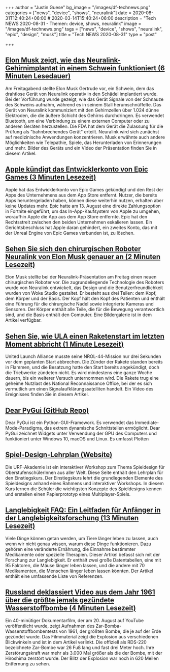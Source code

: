 +++
author = "Justin Guese"
bg_image = "/images/df-technews.png"
categories = ["news", "device", "shows", "neuralink"]
date = 2020-08-31T12:40:24+06:00 # 2020-03-14T15:40:24+06:00
description = "Tech NEWS 2020-08-31 - Themen: device, shows, neuralink"
image = "/images/df-technews.png"
tags = ["news", "device", "shows", "neuralink", "epic", "design", "musk"]
title = "Tech NEWS 2020-08-31"
type = "post"

+++

## [Elon Musk zeigt, wie das Neuralink-Gehirnimplantat in einem Schwein funktioniert (6 Minuten Lesedauer)](https://www.cnet.com/news/elon-musk-shows-neuralink-brain-implant-working-in-a-pig//1/0100017443fe1226-cdc18a76-78ce-4620-b3ec-3ae7bf590658-000000/7c2cmShQmiMBGyUx5m1sfMe6oZzle1Vn7xEdSa5Q7iQ=156)

 Am Freitagabend stellte Elon Musk Gertrude vor, ein Schwein, dem das drahtlose Gerät von Neuralink operativ in den Schädel implantiert wurde. Bei der Vorführung wurde gezeigt, wie das Gerät Signale von der Schnauze des Schweins aufnahm, während es in seinem Stall herumschnüffelte. Das Gerät von Neuralink kommuniziert mit den Gehirnzellen über 1.024 dünne Elektroden, die die äußere Schicht des Gehirns durchdringen. Es verwendet Bluetooth, um eine Verbindung zu einem externen Computer oder zu anderen Geräten herzustellen. Die FDA hat dem Gerät die Zulassung für die Prüfung als "bahnbrechendes Gerät" erteilt. Neuralink wird sich zunächst auf medizinische Anwendungen konzentrieren. Musk erwähnte auch andere Möglichkeiten wie Telepathie, Spiele, das Herunterladen von Erinnerungen und mehr. Bilder des Geräts und ein Video der Präsentation finden Sie in diesem Artikel.

## [Apple kündigt das Entwicklerkonto von Epic Games (3 Minuten Lesezeit)](https://www.macrumors.com/2020/08/28/apple-terminates-epic-games-developer-account//1/0100017443fe1226-cdc18a76-78ce-4620-b3ec-3ae7bf590658-000000/bCozuGeTYFsr2oAeNkxTml_HyUq24sMSpkcPN9oeOnk=156)

 Apple hat das Entwicklerkonto von Epic Games gekündigt und den Rest der Apps des Unternehmens aus dem App Store entfernt. Nutzer, die bereits Apps heruntergeladen haben, können diese weiterhin nutzen, erhalten aber keine Updates mehr. Epic hatte am 13. August eine direkte Zahlungsoption in Fortnite eingeführt, um das In-App-Kaufsystem von Apple zu umgehen, woraufhin Apple die App aus dem App Store entfernte. Epic hat den Rechtsstreit zwischen den beiden Unternehmen eskalieren lassen. Ein Gerichtsbeschluss hat Apple daran gehindert, ein zweites Konto, das mit der Unreal Engine von Epic Games verbunden ist, zu löschen.

## [Sehen Sie sich den chirurgischen Roboter Neuralink von Elon Musk genauer an (2 Minuten Lesezeit)](https://techcrunch.com/2020/08/28/take-a-closer-look-at-elon-musks-neuralink-surgical-robot//1/0100017443fe1226-cdc18a76-78ce-4620-b3ec-3ae7bf590658-000000/Xy_7ph-cH7S8IOIefFKk96qEz0Vzt39GuKpSjHntFjk=156)

 Elon Musk stellte bei der Neuralink-Präsentation am Freitag einen neuen chirurgischen Roboter vor. Die zugrundeliegende Technologie des Roboters wurde von Neuralink entwickelt, das Design und die Benutzerfreundlichkeit wurden von Woke Studio gestaltet. Er besteht aus drei Teilen: dem Kopf, dem Körper und der Basis. Der Kopf hält den Kopf des Patienten und enthält eine Führung für die chirurgische Nadel sowie integrierte Kameras und Sensoren. Der Körper enthält alle Teile, die für die Bewegung verantwortlich sind, und die Basis enthält den Computer. Eine Bildergalerie ist in dem Artikel verfügbar.

## [Sehen Sie, wie ULA einen Raketenstart im letzten Moment abbricht (1 Minute Lesezeit)](https://www.engadget.com/ula-aborts-mission-just-before-launch-205931211.html/1/0100017443fe1226-cdc18a76-78ce-4620-b3ec-3ae7bf590658-000000/voF-7ssfn_T6Ry4hCtwaXkAvHNwyIGQ_L1sP53B_GGE=156)

 United Launch Alliance musste seine NROL-44-Mission nur drei Sekunden vor dem geplanten Start abbrechen. Die Zünder der Rakete standen bereits in Flammen, und die Besatzung hatte den Start bereits angekündigt, doch die Triebwerke zündeten nicht. Es wird mindestens eine ganze Woche dauern, bis ein weiterer Versuch unternommen wird. Die Rakete trug eine geheime Nutzlast des National Reconnaissance Office, bei der es sich vermutlich um einen Signalaufklärungssatelliten handelt. Ein Video des Ereignisses finden Sie in diesem Artikel.

## [Dear PyGui (GitHub Repo)](https://github.com/hoffstadt/DearPyGui/1/0100017443fe1226-cdc18a76-78ce-4620-b3ec-3ae7bf590658-000000/wZ6hK73IccvFjB34MCcf2cora4f_0uR-qx-syvS8n_s=156)

 Dear PyGui ist ein Python-GUI-Framework. Es verwendet das Immediate-Mode-Paradigma, das extrem dynamische Schnittstellen ermöglicht. Dear PyGui zeichnet Widgets unter Verwendung der GPU des Computers und funktioniert unter Windows 10, macOS und Linux. Es umfasst Plotten

## [Spiel-Design-Lehrplan (Website)](https://www.riotgames.com/en/urf-academy/curriculum-guide/1/0100017443fe1226-cdc18a76-78ce-4620-b3ec-3ae7bf590658-000000/-UDX4Bdi4DXF0ROJ-mon4tdHcsZEndIrTlz7jfIIxKo=156)

 Die URF-Akademie ist ein interaktiver Workshop zum Thema Spieldesign für OberstufenschülerInnen aus aller Welt. Diese Seite enthält den Lehrplan für den Einstiegskurs. Der Einstiegskurs lehrt die grundlegenden Elemente des Spieldesigns anhand eines Rahmens und interaktiver Workshops. In diesem Kurs lernen die Schüler die wichtigsten Konzepte des Spieldesigns kennen und erstellen einen Papierprototyp eines Multiplayer-Spiels.

## [Langlebigkeit FAQ: Ein Leitfaden für Anfänger in der Langlebigkeitsforschung (13 Minuten Lesezeit)](https://www.ldeming.com/longevityfaq/1/0100017443fe1226-cdc18a76-78ce-4620-b3ec-3ae7bf590658-000000/ylVQpe1GsSLqJo_Gjmkt5WOpoSuuPJpr7ggubmeigdg=156)

 Viele Dinge können getan werden, um Tiere länger leben zu lassen, auch wenn wir nicht genau wissen, warum diese Dinge funktionieren. Dazu gehören eine veränderte Ernährung, die Einnahme bestimmter Medikamente oder spezielle Therapien. Dieser Artikel befasst sich mit der Forschung zur Langlebigkeit. Er enthält zwei große Datentabellen, eine mit 95 Faktoren, die Mäuse länger leben lassen, und die andere mit 70 Medikamenten, die Menschen länger leben lassen könnten. Der Artikel enthält eine umfassende Liste von Referenzen.

## [Russland deklassiert Video aus dem Jahr 1961 über die größte jemals gezündete Wasserstoffbombe (4 Minuten Lesezeit)](https://www.smithsonianmag.com/smart-news/russia-declassifies-video-1961-largest-hydrogen-bomb-ever-detonated-180975669//1/0100017443fe1226-cdc18a76-78ce-4620-b3ec-3ae7bf590658-000000/sq1eSfSdqBrjobXAH-F2ngiS_MNu_C9p11zHklUT-Io=156)

 Ein 40-minütiger Dokumentarfilm, der am 20. August auf YouTube veröffentlicht wurde, zeigt Aufnahmen des Zar-Bomba-Wasserstoffbombentests von 1961, der größten Bombe, die je auf der Erde gezündet wurde. Das Filmmaterial zeigt die Explosion aus verschiedenen Blickwinkeln und ist in dem Artikel verlinkt. Die offiziell als RDS-220 bezeichnete Zar-Bombe war 26 Fuß lang und fast drei Meter hoch. Ihre Zerstörungskraft war mehr als 3.000 Mal größer als die der Bombe, mit der Hiroshima zerstört wurde. Der Blitz der Explosion war noch in 620 Meilen Entfernung zu sehen.

